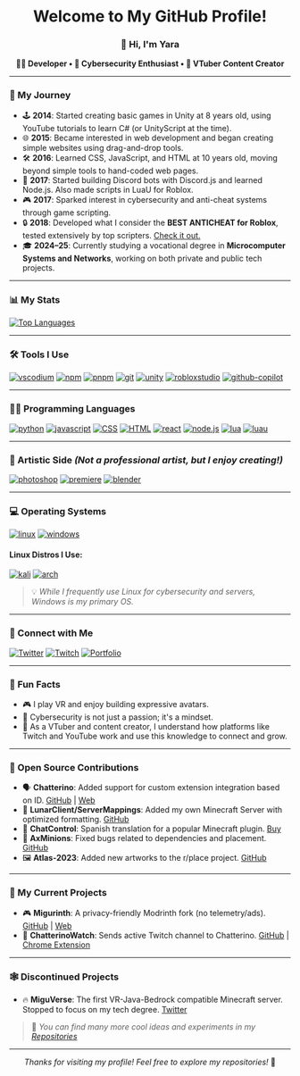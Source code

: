 <div align="center">

# Welcome to My GitHub Profile! 

### 👋 Hi, I'm Yara  
**🧑‍💻 Developer • 🔐 Cybersecurity Enthusiast • 🎥 VTuber Content Creator**

</div>

---

### 📜 My Journey
- 🕹️ **2014**: Started creating basic games in Unity at 8 years old, using YouTube tutorials to learn C# (or UnityScript at the time).
- 🌐 **2015**: Became interested in web development and began creating simple websites using drag-and-drop tools.
- 🛠️ **2016**: Learned CSS, JavaScript, and HTML at 10 years old, moving beyond simple tools to hand-coded web pages.
- 🤖 **2017**: Started building Discord bots with Discord.js and learned Node.js. Also made scripts in LuaU for Roblox.
- 🎮 **2017**: Sparked interest in cybersecurity and anti-cheat systems through game scripting.
- 🔒 **2018**: Developed what I consider the **BEST ANTICHEAT for Roblox**, tested extensively by top scripters. [Check it out.](https://www.roblox.com/es/games/6872624242/MiguAntiCheatTest)
- 🎓 **2024–25**: Currently studying a vocational degree in **Microcomputer Systems and Networks**, working on both private and public tech projects.

---

### 📊 My Stats
[![Top Languages](https://stats.miguvt.com/api/top-langs/?username=miguvt&layout=compact&theme=radical)](https://github.com/miguvt)

---

### 🛠️ Tools I Use
[![vscodium](https://img.shields.io/badge/VSCodium-1e1e2e?style=for-the-badge&logo=vscodium&logoColor=007ACC)](https://vscodium.com/)
[![npm](https://img.shields.io/badge/NPM-1e1e2e?style=for-the-badge&logo=npm&logoColor=CB3837)](https://www.npmjs.com/)
[![pnpm](https://img.shields.io/badge/PNPM-1e1e2e?style=for-the-badge&logo=pnpm&logoColor=CB3837)](https://pnpm.io/)
[![git](https://img.shields.io/badge/Git-1e1e2e?style=for-the-badge&logo=git&logoColor=F05032)](https://git-scm.com/)
[![unity](https://img.shields.io/badge/Unity-1e1e2e?style=for-the-badge&logo=unity&logoColor=FFFFFF)](https://unity.com/)
[![robloxstudio](https://img.shields.io/badge/Roblox_Studio-1e1e2e?style=for-the-badge&logo=roblox&logoColor=000000)](https://www.roblox.com/create)
[![github-copilot](https://img.shields.io/badge/GitHub_Copilot-1e1e2e?style=for-the-badge&logo=github&logoColor=181717)](https://github.com/features/copilot)

---

### 🧑‍💻 Programming Languages
[![python](https://img.shields.io/badge/Python-1e1e2e?style=for-the-badge&logo=python&logoColor=3776AB)](https://www.python.org/)
[![javascript](https://img.shields.io/badge/JavaScript-1e1e2e?style=for-the-badge&logo=javascript&logoColor=F7DF1E)](https://en.wikipedia.org/wiki/JavaScript)
[![CSS](https://img.shields.io/badge/CSS-1e1e2e?style=for-the-badge&logo=css3&logoColor=1572B6)](https://en.wikipedia.org/wiki/CSS)
[![HTML](https://img.shields.io/badge/HTML-1e1e2e?style=for-the-badge&logo=html5&logoColor=E34F26)](https://en.wikipedia.org/wiki/HTML)
[![react](https://img.shields.io/badge/React-1e1e2e?style=for-the-badge&logo=react&logoColor=61DAFB)](https://reactjs.org/)
[![node.js](https://img.shields.io/badge/Node.js-1e1e2e?style=for-the-badge&logo=node.js&logoColor=339933)](https://nodejs.org/en/)
[![lua](https://img.shields.io/badge/Lua-1e1e2e?style=for-the-badge&logo=lua&logoColor=2C2D72)](https://www.lua.org/)
[![luau](https://img.shields.io/badge/LuaU-1e1e2e?style=for-the-badge&logo=roblox&logoColor=000000)](https://luau-lang.org/)

---

### 🎨 Artistic Side *(Not a professional artist, but I enjoy creating!)*
[![photoshop](https://img.shields.io/badge/Photoshop-1e1e2e?style=for-the-badge&logo=adobe-photoshop&logoColor=31A8FF)](https://www.adobe.com/products/photoshop.html)
[![premiere](https://img.shields.io/badge/Premiere_Pro-1e1e2e?style=for-the-badge&logo=adobe-premiere-pro&logoColor=9999FF)](https://www.adobe.com/products/premiere.html)
[![blender](https://img.shields.io/badge/Blender-1e1e2e?style=for-the-badge&logo=blender&logoColor=F5792A)](https://www.blender.org/)

---

### 💻 Operating Systems
[![linux](https://img.shields.io/badge/Linux-1e1e2e?style=for-the-badge&logo=linux&logoColor=FCC624)](https://www.linux.org/)
[![windows](https://img.shields.io/badge/Windows-1e1e2e?style=for-the-badge&logo=windows&logoColor=0078D6)](https://www.microsoft.com/en-us/windows)

#### Linux Distros I Use:
[![kali](https://img.shields.io/badge/Kali_Linux-1e1e2e?style=for-the-badge&logo=kali-linux&logoColor=557C94)](https://www.kali.org/)
[![arch](https://img.shields.io/badge/Arch_Linux-1e1e2e?style=for-the-badge&logo=arch-linux&logoColor=1793D1)](https://archlinux.org/)

> 💡 *While I frequently use Linux for cybersecurity and servers, Windows is my primary OS.*

---

### 🔗 Connect with Me
[![Twitter](https://img.shields.io/badge/Twitter-1e1e2e?style=for-the-badge&logo=x&logoColor=1DA1F2)](https://twitter.com/miguvt)
[![Twitch](https://img.shields.io/badge/Twitch-1e1e2e?style=for-the-badge&logo=twitch&logoColor=9146FF)](https://twitch.tv/miguvt)
[![Portfolio](https://img.shields.io/badge/Portfolio-1e1e2e?style=for-the-badge&logoColor=FFFFFF)](https://miguvt.com)

---

### 🌟 Fun Facts
- 🎮 I play VR and enjoy building expressive avatars.
- 🔐 Cybersecurity is not just a passion; it's a mindset.
- 🎥 As a VTuber and content creator, I understand how platforms like Twitch and YouTube work and use this knowledge to connect and grow.

---

### 👋 Open Source Contributions
- 🗣️ **Chatterino**: Added support for custom extension integration based on ID. [GitHub](https://github.com/Chatterino/chatterino2) | [Web](https://chatterino.com)
- 📃 **LunarClient/ServerMappings**: Added my own Minecraft Server with optimized formatting. [GitHub](https://github.com/LunarClient/ServerMappings)
- 💬 **ChatControl**: Spanish translation for a popular Minecraft plugin. [Buy](https://builtbybit.com/resources/chatcontrol-format-filter-chat.18217/)
- 👷 **AxMinions**: Fixed bugs related to dependencies and placement. [GitHub](https://github.com/Artillex-Studios/AxMinions)
- 🖼️ **Atlas-2023**: Added new artworks to the r/place project. [GitHub](https://github.com/placeAtlas/atlas-2023)

---

### 👑 My Current Projects
- 🎮 **Migurinth**: A privacy-friendly Modrinth fork (no telemetry/ads). [GitHub](https://github.com/MiguVT/migurinth) | [Web](https://migurinth.miguvt.com)
- 🔨 **ChatterinoWatch**: Sends active Twitch channel to Chatterino. [GitHub](https://github.com/MiguVT/ChatterinoWatch) | [Chrome Extension](https://chromewebstore.google.com/detail/pnpdojeoploiomepdhikamokjmapkimh)

---

### 🕸️ Discontinued Projects
- 🔥 **MiguVerse**: The first VR-Java-Bedrock compatible Minecraft server. Stopped to focus on my tech degree. [Twitter](https://x.com/MiguVerse)
> 💭 *You can find many more cool ideas and experiments in my [Repositories](https://github.com/MiguVT?tab=repositories)*

---

<div align="center">

*Thanks for visiting my profile! Feel free to explore my repositories!* 🚀

</div>
